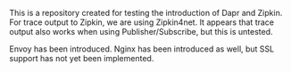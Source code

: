 This is a repository created for testing the introduction of Dapr and Zipkin. 
For trace output to Zipkin, we are using Zipkin4net. 
It appears that trace output also works when using Publisher/Subscribe, but this is untested.

Envoy has been introduced. 
Nginx has been introduced as well, but SSL support has not yet been implemented.
